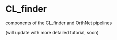 # CL_finder
components of the CL_finder and OrthNet pipelines

(will update with more detailed tutorial, soon)
